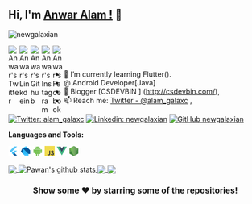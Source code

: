 ## Hi, I'm [Anwar Alam !]() 👋

<p align="left"> <img src="https://komarev.com/ghpvc/?username=newgalaxian&label=Views&color=blue&style=plastic" alt="newgalaxian" /> </p>

<a href="https://twitter.com/alam_galaxc">
  <img align="left" alt="Anwar's Twitter" width="22px" src="https://cdn.jsdelivr.net/npm/simple-icons@v3/icons/twitter.svg" />
</a>
<a href="https://linkedin.com/in/newgalaxian">
  <img align="left" alt="Anwar's Linkdein" width="22px" src="https://cdn.jsdelivr.net/npm/simple-icons@v3/icons/linkedin.svg" />
</a>
<a href="https://github.com/newgalaxian">
  <img align="left" alt="Anwar's Github" width="22px" src="https://cdn.jsdelivr.net/npm/simple-icons@v3/icons/github.svg" />
</a>
<a href="https://instagram.com/alam9022/">
  <img align="left" alt="Anwar's Instagram" width="22px" src="https://cdn.jsdelivr.net/npm/simple-icons@v3/icons/instagram.svg" />
</a>
<a href="https://www.facebook.com/newgalaxian/">
  <img align="left" alt="Anwar's Facebook" width="22px" src="https://cdn.jsdelivr.net/npm/simple-icons@v3/icons/facebook.svg" />
</a>

<br/>
<br/>



- 🔭 I’m currently learning Flutter().
- @   Android Developer[Java]
- 💬 Blogger [CSDEVBIN ] (http://csdevbin.com/),
- 📫 Reach me: [Twitter - @alam_galaxc](https://twitter.com/alam_galaxc) , 


[![Twitter: alam_galaxc](https://img.shields.io/twitter/follow/alam_galaxc?style=social)](https://twitter.com/alam_galaxc)
[![Linkedin: newgalaxian](https://img.shields.io/badge/-newgalaxian-blue?style=flat-square&logo=Linkedin&logoColor=white&link=https://www.linkedin.com/in/newgalaxian/)](https://www.linkedin.com/in/newgalaxian/)
[![GitHub newgalaxian](https://img.shields.io/github/followers/newgalaxian?label=follow&style=social)](https://github.com/newgalaxian)


**Languages and Tools:**  

<code><img height="20" src="https://raw.githubusercontent.com/github/explore/80688e429a7d4ef2fca1e82350fe8e3517d3494d/topics/flutter/flutter.png"></code>
<code><img height="20" src="https://raw.githubusercontent.com/github/explore/80688e429a7d4ef2fca1e82350fe8e3517d3494d/topics/dart/dart.png"></code>
<code><img height="20" src="https://raw.githubusercontent.com/github/explore/80688e429a7d4ef2fca1e82350fe8e3517d3494d/topics/android/android.png"></code>
<code><img height="20" src="https://raw.githubusercontent.com/github/explore/80688e429a7d4ef2fca1e82350fe8e3517d3494d/topics/javascript/javascript.png"></code>
<code><img height="20" src="https://raw.githubusercontent.com/github/explore/80688e429a7d4ef2fca1e82350fe8e3517d3494d/topics/vue/vue.png"></code>
<code><img height="20" src="https://raw.githubusercontent.com/github/explore/80688e429a7d4ef2fca1e82350fe8e3517d3494d/topics/nodejs/nodejs.png"></code>    

<a href="https://github.com/iampawan">
  <img align="center" src="https://github-readme-stats.vercel.app/api/top-langs/?username=iampawan&theme=light&hide_langs_below=1" />
</a>
<a href="https://github.com/iampawan">
 <img align="center" src="https://github-readme-stats.vercel.app/api?username=iampawan&show_icons=true&theme=light&line_height=27" alt="Pawan's github stats"/>
</a>
<a href="https://github.com/iampawan/FlutterExampleApps">
  <img align="center" src="https://github-readme-stats.vercel.app/api/pin/?username=iampawan&repo=FlutterExampleApps&theme=light" />

</a>
<a href="https://github.com/iampawan/VelocityX">
 <img align="center" src="https://github-readme-stats.vercel.app/api/pin/?username=iampawan&repo=VelocityX&theme=light" />
</a>

<div align="center">

### Show some ❤️ by starring some of the repositories!

</div>

